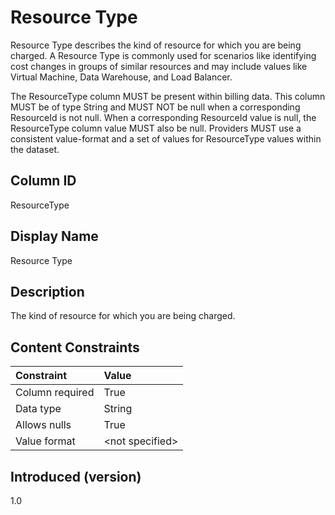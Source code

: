 # Resource Type

Resource Type describes the kind of resource for which you are being charged.  A Resource Type is commonly used for scenarios like identifying cost changes in groups of similar resources and may include values like Virtual Machine, Data Warehouse, and Load Balancer.

The ResourceType column MUST be present within billing data.  This column MUST be of type String and MUST NOT be null when a corresponding ResourceId is not null.  When a corresponding ResourceId value is null, the ResourceType column value MUST also be null.  Providers MUST use a consistent value-format and a set of values for ResourceType values within the dataset.

## Column ID

ResourceType

## Display Name

Resource Type

## Description

The kind of resource for which you are being charged.
## Content Constraints

|    Constraint   |      Value      |
|:----------------|:----------------|
| Column required | True            |
| Data type       | String          |
| Allows nulls    | True            |
| Value format    | \<not specified> |

## Introduced (version)

1.0
